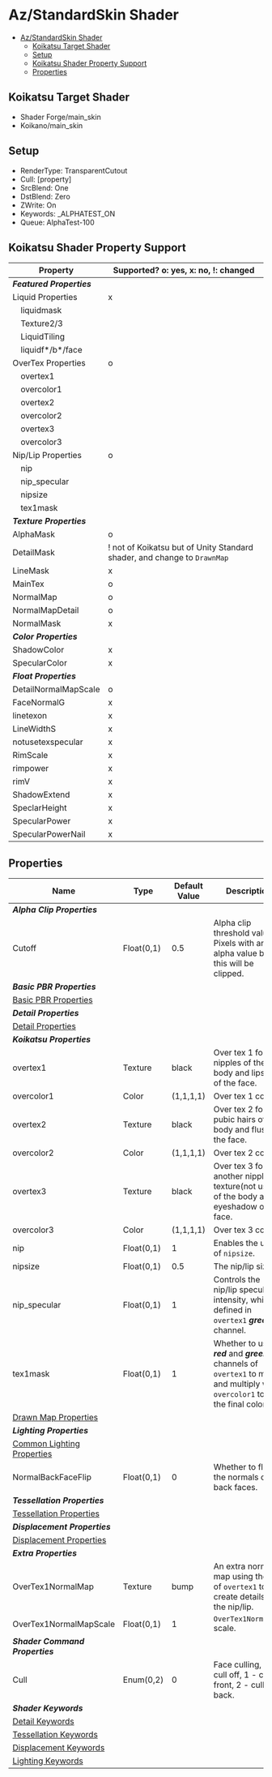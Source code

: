 # Az/StandardSkin Shader

- [Az/StandardSkin Shader](#azstandardskin-shader)
  - [Koikatsu Target Shader](#koikatsu-target-shader)
  - [Setup](#setup)
  - [Koikatsu Shader Property Support](#koikatsu-shader-property-support)
  - [Properties](#properties)

## Koikatsu Target Shader
- Shader Forge/main_skin
- Koikano/main_skin

## Setup
- RenderType: TransparentCutout
- Cull: [property]
- SrcBlend: One
- DstBlend: Zero
- ZWrite: On
- Keywords: _ALPHATEST_ON
- Queue: AlphaTest-100

## Koikatsu Shader Property Support
| Property                  | Supported? o: yes, x: no, !: changed                                     |
| ------------------------- | ------------------------------------------------------------------------ |
| ***Featured Properties*** |                                                                          |
| Liquid Properties         | x                                                                        |
| &#x3000;liquidmask        |                                                                          |
| &#x3000;Texture2/3        |                                                                          |
| &#x3000;LiquidTiling      |                                                                          |
| &#x3000;liquidf*/b*/face  |                                                                          |
| OverTex Properties        | o                                                                        |
| &#x3000;overtex1          |                                                                          |
| &#x3000;overcolor1        |                                                                          |
| &#x3000;overtex2          |                                                                          |
| &#x3000;overcolor2        |                                                                          |
| &#x3000;overtex3          |                                                                          |
| &#x3000;overcolor3        |                                                                          |
| Nip/Lip Properties        | o                                                                        |
| &#x3000;nip               |                                                                          |
| &#x3000;nip_specular      |                                                                          |
| &#x3000;nipsize           |                                                                          |
| &#x3000;tex1mask          |                                                                          |
| ***Texture Properties***  |                                                                          |
| AlphaMask                 | o                                                                        |
| DetailMask                | ! not of Koikatsu but of Unity Standard shader, and change to `DrawnMap` |
| LineMask                  | x                                                                        |
| MainTex                   | o                                                                        |
| NormalMap                 | o                                                                        |
| NormalMapDetail           | o                                                                        |
| NormalMask                | x                                                                        |
| ***Color Properties***    |                                                                          |
| ShadowColor               | x                                                                        |
| SpecularColor             | x                                                                        |
| ***Float Properties***    |                                                                          |
| DetailNormalMapScale      | o                                                                        |
| FaceNormalG               | x                                                                        |
| linetexon                 | x                                                                        |
| LineWidthS                | x                                                                        |
| notusetexspecular         | x                                                                        |
| RimScale                  | x                                                                        |
| rimpower                  | x                                                                        |
| rimV                      | x                                                                        |
| ShadowExtend              | x                                                                        |
| SpeclarHeight             | x                                                                        |
| SpecularPower             | x                                                                        |
| SpecularPowerNail         | x                                                                        |

## Properties
| Name                                                                   | Type       | Default Value | Description                                                                                                                    |
| ---------------------------------------------------------------------- | ---------- | ------------- | ------------------------------------------------------------------------------------------------------------------------------ |
| ***Alpha Clip Properties***                                            |            |               |                                                                                                                                |
| Cutoff                                                                 | Float(0,1) | 0.5           | Alpha clip threshold value. Pixels with an alpha value below this will be clipped.                                             |
| ***Basic PBR Properties***                                             |            |               |                                                                                                                                |
| [Basic PBR Properties](basic_pbr_properties.md)                        |            |               |                                                                                                                                |
| ***Detail Properties***                                                |            |               |                                                                                                                                |
| [Detail Properties](detail_properties.md#properties)                   |            |               |                                                                                                                                |
| ***Koikatsu Properties***                                              |            |               |                                                                                                                                |
| overtex1                                                               | Texture    | black         | Over tex 1 for nipples of the body and lipstick of the face.                                                                   |
| overcolor1                                                             | Color      | (1,1,1,1)     | Over tex 1 color.                                                                                                              |
| overtex2                                                               | Texture    | black         | Over tex 2 for pubic hairs of the body and flush of the face.                                                                  |
| overcolor2                                                             | Color      | (1,1,1,1)     | Over tex 2 color.                                                                                                              |
| overtex3                                                               | Texture    | black         | Over tex 3 for another nipple texture(not used) of the body and eyeshadow of the face.                                         |
| overcolor3                                                             | Color      | (1,1,1,1)     | Over tex 3 color.                                                                                                              |
| nip                                                                    | Float(0,1) | 1             | Enables the use of `nipsize`.                                                                                                  |
| nipsize                                                                | Float(0,1) | 0.5           | The nip/lip size.                                                                                                              |
| nip_specular                                                           | Float(0,1) | 1             | Controls the nip/lip specular intensity, which is defined in `overtex1` ***green*** channel.                                   |
| tex1mask                                                               | Float(0,1) | 1             | Whether to use ***red*** and ***green*** channels of `overtex1` to mask and multiply with `overcolor1` to get the final color. |
| [Drawn Map Properties](drawn_map_properties.md)                        |            |               |                                                                                                                                |
| ***Lighting Properties***                                              |            |               |                                                                                                                                |
| [Common Lighting Properties](common_lighting_properties.md#properties) |            |               |                                                                                                                                |
| NormalBackFaceFlip                                                     | Float(0,1) | 0             | Whether to flip the normals of the back faces.                                                                                 |
| ***Tessellation Properties***                                          |            |               |                                                                                                                                |
| [Tessellation Properties](tessellation_properties.md#properties)       |            |               |                                                                                                                                |
| ***Displacement Properties***                                          |            |               |                                                                                                                                |
| [Displacement Properties](displacement_properties.md#properties)       |            |               |                                                                                                                                |
| ***Extra Properties***                                                 |            |               |                                                                                                                                |
| OverTex1NormalMap                                                      | Texture    | bump          | An extra normal map using the UV of `overtex1` to create details for the nip/lip.                                              |
| OverTex1NormalMapScale                                                 | Float(0,1) | 1             | `OverTex1NormalMap` scale.                                                                                                     |
| ***Shader Command Properties***                                        |            |               |                                                                                                                                |
| Cull                                                                   | Enum(0,2)  | 0             | Face culling, 0 - cull off, 1 - cull front, 2 - cull back.                                                                     |
| ***Shader Keywords***                                                  |            |               |                                                                                                                                |
| [Detail Keywords](detail_properties.md#keywords)                       |            |               |                                                                                                                                |
| [Tessellation Keywords](tessellation_properties.md#keywords)           |            |               |                                                                                                                                |
| [Displacement Keywords](displacement_properties.md#keywords)           |            |               |                                                                                                                                |
| [Lighting Keywords](common_lighting_properties.md#keywords)            |            |               |                                                                                                                                |